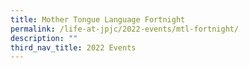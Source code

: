 ```yaml
---
title: Mother Tongue Language Fortnight
permalink: /life-at-jpjc/2022-events/mtl-fortnight/
description: ""
third_nav_title: 2022 Events
---
```

